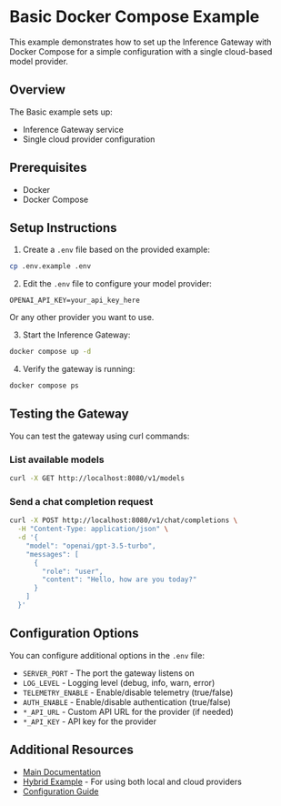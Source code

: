 # Basic Docker Compose Example

This example demonstrates how to set up the Inference Gateway with Docker Compose for a simple configuration with a single cloud-based model provider.

## Overview

The Basic example sets up:

- Inference Gateway service
- Single cloud provider configuration

## Prerequisites

- Docker
- Docker Compose

## Setup Instructions

1. Create a `.env` file based on the provided example:

```bash
cp .env.example .env
```

2. Edit the `.env` file to configure your model provider:

```
OPENAI_API_KEY=your_api_key_here
```

Or any other provider you want to use.

3. Start the Inference Gateway:

```bash
docker compose up -d
```

4. Verify the gateway is running:

```bash
docker compose ps
```

## Testing the Gateway

You can test the gateway using curl commands:

### List available models

```bash
curl -X GET http://localhost:8080/v1/models
```

### Send a chat completion request

```bash
curl -X POST http://localhost:8080/v1/chat/completions \
  -H "Content-Type: application/json" \
  -d '{
    "model": "openai/gpt-3.5-turbo",
    "messages": [
      {
        "role": "user",
        "content": "Hello, how are you today?"
      }
    ]
  }'
```

## Configuration Options

You can configure additional options in the `.env` file:

- `SERVER_PORT` - The port the gateway listens on
- `LOG_LEVEL` - Logging level (debug, info, warn, error)
- `TELEMETRY_ENABLE` - Enable/disable telemetry (true/false)
- `AUTH_ENABLE` - Enable/disable authentication (true/false)
- `*_API_URL` - Custom API URL for the provider (if needed)
- `*_API_KEY` - API key for the provider

## Additional Resources

- [Main Documentation](../../README.md)
- [Hybrid Example](../hybrid/README.md) - For using both local and cloud providers
- [Configuration Guide](../../../docs/configuration.md)
